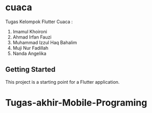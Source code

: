 # cuaca

Tugas Kelompok Flutter Cuaca :
1. Imamul Khoironi
2. Ahmad Irfan Fauzi
3. Muhammad Izzul Haq Bahalim
4. Muji Nur Fadillah
5. Nanda Angelika 

## Getting Started

This project is a starting point for a Flutter application.


# Tugas-akhir-Mobile-Programing
